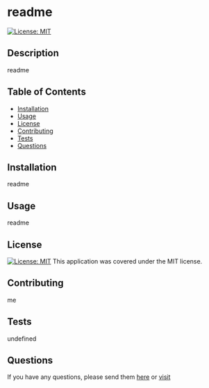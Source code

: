 # readme
  [![License: MIT](https://img.shields.io/badge/License-MIT-yellow.svg)](https://opensource.org/licenses/MIT)
  ## Description
  readme
  ## Table of Contents
  * [Installation](#installation)
  * [Usage](#usage)
  * [License](#license)
  * [Contributing](#contributing)
  * [Tests](#tests)
  * [Questions](#questions)
  ## Installation
  readme
  ## Usage
  readme
  ## License
  [![License: MIT](https://img.shields.io/badge/License-MIT-yellow.svg)](https://opensource.org/licenses/MIT)
  This application was covered under the MIT license.
  ## Contributing
  me
  ## Tests
  undefined
  ## Questions
  If you have any questions, please send them [here](mailto:clarissamobley@me.com)
  or [visit](https://github.com/ClarissaMobley)
